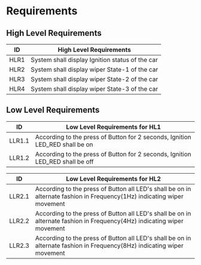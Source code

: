# Requirements

## High Level Requirements
ID  | High Level Requirements
------------- | -------------
HLR1  | System shall display Ignition status of the car
HLR2  | System shall display wiper State-1 of the car
HLR3  | System shall display wiper State-2 of the car
HLR4  | System shall display wiper State-3 of the car

## Low Level Requirements
ID  | Low Level Requirements for HL1
------------- | -------------
LLR1.1  | According to the press of Button for 2 seconds, Ignition LED_RED shall be on
LLR1.2  | According to the press of Button for 2 seconds, Ignition LED_RED shall be off

ID  | Low Level Requirements for HL2
------------- | -------------
LLR2.1  | According to the press of Button all LED's shall be on in alternate fashion in Frequency(1Hz) indicating wiper movement
LLR2.2  | According to the press of Button all LED's shall be on in alternate fashion in Frequency(4Hz) indicating wiper movement
LLR2.3  | According to the press of Button all LED's shall be on in alternate fashion in Frequency(8Hz) indicating wiper movement
